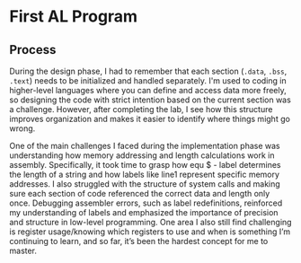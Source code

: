 # First AL Program

## Process
During the design phase, I had to remember that each section (`.data`, `.bss`, `.text`) needs to be initialized and handled separately. I'm used to coding in higher-level languages where you can define and access data more freely, so designing the code with strict intention based on the current section was a challenge. However, after completing the lab, I see how this structure improves organization and makes it easier to identify where things might go wrong.

One of the main challenges I faced during the implementation phase was understanding how memory addressing and length calculations work in assembly. Specifically, it took time to grasp how equ $ - label determines the length of a string and how labels like line1 represent specific memory addresses. I also struggled with the structure of system calls and making sure each section of code referenced the correct data and length only once. Debugging assembler errors, such as label redefinitions, reinforced my understanding of labels and emphasized the importance of precision and structure in low-level programming. One area I also still find challenging is register usage/knowing which registers to use and when is something I’m continuing to learn, and so far, it’s been the hardest concept for me to master.

